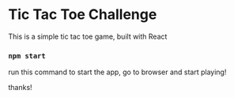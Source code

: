 # Tic Tac Toe Challenge

This is a simple tic tac toe game, built with React


### `npm start`

run this command to start the app, go to browser and start playing!


thanks!